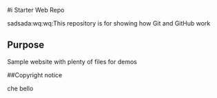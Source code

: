 #i   Starter Web Repo

sadsada:wq:wq:This repository is for showing how Git and GitHub work

## Purpose

Sample website with plenty of files for demos


##Copyright notice

che bello